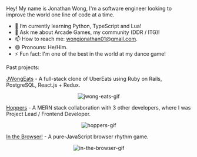 Hey! My name is Jonathan Wong, I'm a software engineer looking to improve the world one line of code at a time.

- 🌱 I’m currently learning Python, TypeScript and Lua!
- 💬 Ask me about Arcade Games, my community (DDR / ITG)!
- 📫 How to reach me: wongjonathan01@gmail.com.
- 😄 Pronouns: He/Him.
- ⚡ Fun fact: I'm one of the best in the world at my dance game!

Past projects:

<a href="https://github.com/JonJWong/JWong-Eats" target="_blank" rel="noopener noreferrer" align="center">JWongEats</a> - A full-stack clone of UberEats using Ruby on Rails, PostgreSQL, React.js + Redux.
<p align="center">
  <img src="https://media.giphy.com/media/DmZpv2ljRn4ExgZeni/giphy.gif" alt="jwong-eats-gif"></img>
</p>

<a href="https://github.com/JonJWong/Hoppers" target="_blank" rel="noopener noreferrer" align="center">Hoppers</a> - A MERN stack collaboration with 3 other developers, where I was Project Lead / Frontend Developer.
<p align="center">
  <img src="https://media.giphy.com/media/rb46Dl0AReltUxR5ED/giphy.gif" alt="hoppers-gif"></img>
</p>


<a href="https://github.com/JonJWong/In-The-Browser" target="_blank" rel="noopener noreferrer" align="center">In the Browser!</a> - A pure-JavaScript browser rhythm game.
<p align="center">
  <img src="https://media.giphy.com/media/ICXY2WEioV8GAiMlHp/giphy.gif" alt="in-the-browser-gif">
</p>

<!--
**JonJWong/JonJWong** is a ✨ _special_ ✨ repository because its `README.md` (this file) appears on your GitHub profile.

Here are some ideas to get you started:

- 🔭 Recently graduated from AppAcademy, looking for work as a full-stack developer.
- 🔭 I’m currently working on ...
- 🌱 I’m currently learning ...
- 👯 I’m looking to collaborate on ...
- 🤔 I’m looking for help with ...
- 💬 Ask me about ...
- 📫 How to reach me: ...
- 😄 Pronouns: ...
- ⚡ Fun fact: ...

Technologies: 
Ruby on Rails | React / Redux | JavaScript / Node.js | PostgreSQL | MongoDB | Express | HTML | CSS
-->
